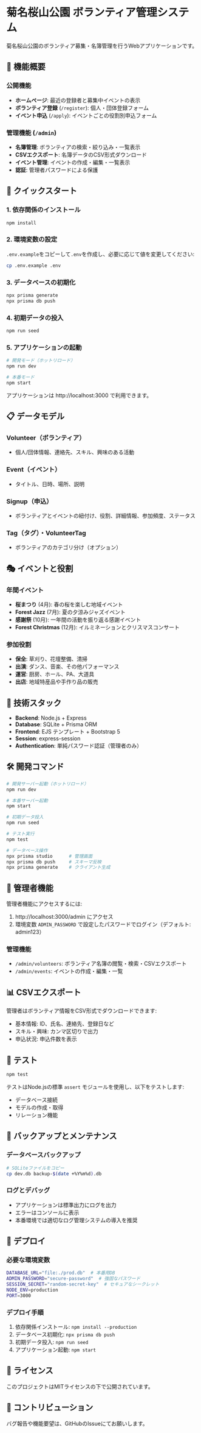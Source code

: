 # 菊名桜山公園 ボランティア管理システム

菊名桜山公園のボランティア募集・名簿管理を行うWebアプリケーションです。

## 🌟 機能概要

### 公開機能
- **ホームページ**: 最近の登録者と募集中イベントの表示
- **ボランティア登録** (`/register`): 個人・団体登録フォーム
- **イベント申込** (`/apply`): イベントごとの役割別申込フォーム

### 管理機能 (`/admin`)
- **名簿管理**: ボランティアの検索・絞り込み・一覧表示
- **CSVエクスポート**: 名簿データのCSV形式ダウンロード  
- **イベント管理**: イベントの作成・編集・一覧表示
- **認証**: 管理者パスワードによる保護

## 🚀 クイックスタート

### 1. 依存関係のインストール

```bash
npm install
```

### 2. 環境変数の設定

`.env.example`をコピーして`.env`を作成し、必要に応じて値を変更してください:

```bash
cp .env.example .env
```

### 3. データベースの初期化

```bash
npx prisma generate
npx prisma db push
```

### 4. 初期データの投入

```bash
npm run seed
```

### 5. アプリケーションの起動

```bash
# 開発モード（ホットリロード）
npm run dev

# 本番モード
npm start
```

アプリケーションは http://localhost:3000 で利用できます。

## 📋 データモデル

### Volunteer（ボランティア）
- 個人/団体情報、連絡先、スキル、興味のある活動

### Event（イベント）
- タイトル、日時、場所、説明

### Signup（申込）
- ボランティアとイベントの紐付け、役割、詳細情報、参加頻度、ステータス

### Tag（タグ）・VolunteerTag
- ボランティアのカテゴリ分け（オプション）

## 🎭 イベントと役割

### 年間イベント
- **桜まつり** (4月): 春の桜を楽しむ地域イベント
- **Forest Jazz** (7月): 夏の夕涼みジャズイベント  
- **感謝祭** (10月): 一年間の活動を振り返る感謝イベント
- **Forest Christmas** (12月): イルミネーションとクリスマスコンサート

### 参加役割
- **保全**: 草刈り、花壇整備、清掃
- **出演**: ダンス、音楽、その他パフォーマンス
- **運営**: 厨房、ホール、PA、大道具
- **出店**: 地域特産品や手作り品の販売

## 🔧 技術スタック

- **Backend**: Node.js + Express
- **Database**: SQLite + Prisma ORM  
- **Frontend**: EJS テンプレート + Bootstrap 5
- **Session**: express-session
- **Authentication**: 単純パスワード認証（管理者のみ）

## 🛠️ 開発コマンド

```bash
# 開発サーバー起動（ホットリロード）
npm run dev

# 本番サーバー起動
npm start

# 初期データ投入
npm run seed

# テスト実行
npm test

# データベース操作
npx prisma studio      # 管理画面
npx prisma db push     # スキーマ反映
npx prisma generate    # クライアント生成
```

## 🔐 管理者機能

管理者機能にアクセスするには:

1. http://localhost:3000/admin にアクセス
2. 環境変数 `ADMIN_PASSWORD` で設定したパスワードでログイン（デフォルト: admin123）

### 管理機能
- `/admin/volunteers`: ボランティア名簿の閲覧・検索・CSVエクスポート
- `/admin/events`: イベントの作成・編集・一覧

## 📊 CSVエクスポート

管理者はボランティア情報をCSV形式でダウンロードできます:

- 基本情報: ID、氏名、連絡先、登録日など
- スキル・興味: カンマ区切りで出力
- 申込状況: 申込件数を表示

## 🧪 テスト

```bash
npm test
```

テストはNode.jsの標準 `assert` モジュールを使用し、以下をテストします:
- データベース接続
- モデルの作成・取得
- リレーション機能

## 🔄 バックアップとメンテナンス

### データベースバックアップ

```bash
# SQLiteファイルをコピー
cp dev.db backup-$(date +%Y%m%d).db
```

### ログとデバッグ
- アプリケーションは標準出力にログを出力
- エラーはコンソールに表示
- 本番環境では適切なログ管理システムの導入を推奨

## 🚀 デプロイ

### 必要な環境変数
```bash
DATABASE_URL="file:./prod.db"  # 本番用DB
ADMIN_PASSWORD="secure-password"  # 強固なパスワード
SESSION_SECRET="random-secret-key"  # セキュアなシークレット
NODE_ENV=production
PORT=3000
```

### デプロイ手順
1. 依存関係インストール: `npm install --production`
2. データベース初期化: `npx prisma db push`
3. 初期データ投入: `npm run seed`
4. アプリケーション起動: `npm start`

## 📝 ライセンス

このプロジェクトはMITライセンスの下で公開されています。

## 🤝 コントリビューション

バグ報告や機能要望は、GitHubのIssueにてお願いします。